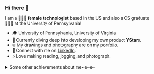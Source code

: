
### Hi there 👋 

I am a **👩🏻‍💻 female technologist** based in the US and also a CS graduate 👩🏻‍🎓 at the University of Pennsylvania!  

* 🎓  University of Pennsylvania, University of Virginia
* 🌱   Currently diving deep into developing my own product **YStars**.
* 🌐   My drawings and photography are on my [portfolio](https://www.yayingliang.com).
* 🤝   Connect with me on [LinkedIn](https://www.linkedin.com/in/yaya-l-8a28171a2/).
* ⚡    Love making reading, jogging, and photograph.

<details>
  <summary>Some other achievements about me~e~e~</summary>
  <br>

* 💖   Follow the passion and find a way out.
* 🐾   China -> UVA -> Penn
* 🎉   Proud of making progress every day!
